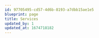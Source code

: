 ```yaml
---
id: 97705495-cd57-4d6b-8193-a7dbb15ae1e5
blueprint: page
title: Services
updated_by: 1
updated_at: 1674718182
---
```

